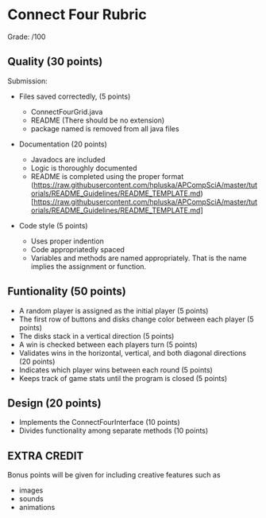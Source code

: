 # Connect Four Rubric

Grade:      /100

## Quality (30 points)
Submission:

- Files saved correctedly, (5 points)
	- ConnectFourGrid.java
	- README (There should be no extension)
	- package named is removed from all java files

- Documentation (20 points)
	- Javadocs are included
	- Logic is thoroughly documented
	- README is completed using the proper format (https://raw.githubusercontent.com/hpluska/APCompSciA/master/tutorials/README_Guidelines/README_TEMPLATE.md)[https://raw.githubusercontent.com/hpluska/APCompSciA/master/tutorials/README_Guidelines/README_TEMPLATE.md]

- Code style (5 points)
	- Uses proper indention
	- Code appropriatedly spaced
	- Variables and methods are named appropriately.  That is the name implies the assignment or function. 

## Funtionality (50 points)

- A random player is assigned as the initial player (5 points)
- The first row of buttons and disks change color between each player (5 points)
- The disks stack in a vertical direction (5 points)
- A win is checked between each players turn (5 points)
- Validates wins in the horizontal, vertical, and both diagonal directions (20 points)
- Indicates which player wins between each round (5 points)
- Keeps track of game stats until the program is closed (5 points)

## Design (20 points)

- Implements the ConnectFourInterface (10 points)
- Divides functionality among separate methods (10 points)

## EXTRA CREDIT 

Bonus points will be given for including creative features such as
- images
- sounds
- animations





